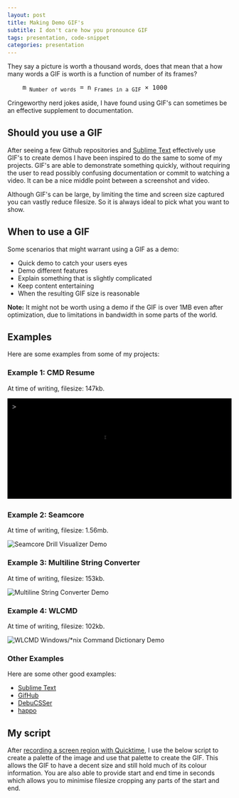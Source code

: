```yaml
---
layout: post
title: Making Demo GIF's
subtitle: I don't care how you pronounce GIF
tags: presentation, code-snippet
categories: presentation
---
```


They say a picture is worth a thousand words, does that mean that a how many words a GIF is worth is a function of number of its frames?

<pre>
	m<sub> Number of words</sub> = n<sub> Frames in a GIF</sub> × 1000
</pre>

Cringeworthy nerd jokes aside, I have found using GIF's can sometimes be an effective supplement to documentation.

## Should you use a GIF
After seeing a few Github repositories and [Sublime Text](http://www.sublimetext.com/) effectively use GIF's to create demos I have been inspired to do the same to some of my projects. GIF's are able to demonstrate something quickly, without requiring the user to read possibly confusing documentation or commit to watching a video. It can be a nice middle point between a screenshot and video.

Although GIF's can be large, by limiting the time and screen size captured you can vastly reduce filesize. So it is always ideal to pick what you want to show. 

## When to use a GIF
Some scenarios that might warrant using a GIF as a demo:

* Quick demo to catch your users eyes
* Demo different features
* Explain something that is slightly complicated
* Keep content entertaining
* When the resulting GIF size is reasonable

**Note:** It might not be worth using a demo if the GIF is over 1MB even after optimization, due to limitations in bandwidth in some parts of the world.

## Examples
Here are some examples from some of my projects:

### Example 1: CMD Resume
At time of writing, filesize: 147kb.

![CMD Resume Demo](https://raw.githubusercontent.com/bbody/CMD-Resume/master/docs/images/output.gif)

### Example 2: Seamcore
At time of writing, filesize: 1.56mb.

![Seamcore Drill Visualizer Demo](https://raw.githubusercontent.com/bbody/SeamCore/master/images/demo.gif)

### Example 3: Multiline String Converter
At time of writing, filesize: 153kb.

![Multiline String Converter Demo](https://raw.githubusercontent.com/bbody/MultilineJavaScriptConverter/master/screenshots/demo.gif)

### Example 4: WLCMD
At time of writing, filesize: 102kb.

![WLCMD Windows/*nix Command Dictionary Demo](https://raw.githubusercontent.com/bbody/wlcmd/master/demo.gif)


### Other Examples
Here are some other good examples:

* [Sublime Text](http://www.sublimetext.com/)
* [GifHub](https://github.com/DrewML/GifHub)
* [DebuCSSer](https://github.com/lucagez/Debucsser)
* [happo](https://github.com/Galooshi/happo)

## My script
After [recording a screen region with Quicktime](https://apple.stackexchange.com/a/183339), I use the below script to create a palette of the image and use that palette to create the GIF. This allows the GIF to have a decent size and still hold much of its colour information. You are also able to provide start and end time in seconds which allows you to minimise filesize cropping any parts of the start and end.
 
<script src="https://gist.github.com/bbody/f59441370dd4c7ce0109949d78e21544.js"></script>